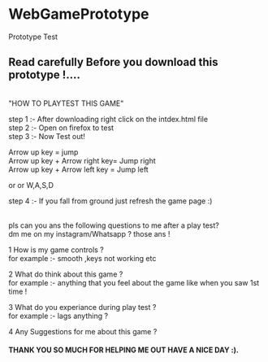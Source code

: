# WebGamePrototype
Prototype Test  


<h2>Read carefully Before you download this prototype !....</h2><br>
"HOW TO PLAYTEST THIS GAME"<br>

step 1 :- After downloading right click on the intdex.html file<br>
step 2 :- Open on firefox to test<br>
step 3 :- Now Test out!<br>

Arrow up key = jump<br>
Arrow up key + Arrow right key= Jump right<br> 
Arrow up key + Arrow left key = Jump left<br>

or or W,A,S,D<br>

step 4 :- If you fall from ground just refresh the game page :)<br><br>


pls can you ans the following questions to me after a play test?<br>
dm me on my instagram/Whatsapp ? those ans !<br>

1 How is my game controls ? <br>
for example :- smooth ,keys not working etc<br>

2 What do think about this game ? <br>
for example :- anything that you feel about the game like when you saw 1st time !<br>

3 What do you experiance during play test ?<br>
for example :- lags anything ? <br>

4 Any Suggestions for me about this game ?<br>

<h4>THANK YOU SO MUCH FOR HELPING ME OUT HAVE A NICE DAY :).</h4>


